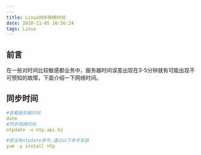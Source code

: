 ```yaml
---
---
title: Linux同步网络时间
date: 2018-11-05 16:56:24
tags: Linux
---
```

## 前言
在一些对时间比较敏感都业务中，服务器时间误差出现在3-5分钟就有可能出现不可预知的故障，下面介绍一下网络时间。

## 同步时间
```yaml
#查看服务器时间
date
#同步网络时间
ntpdate -u ntp.api.bz

#若没有ntpdate命令,通过以下命令安装
yum -y install ntp

```

